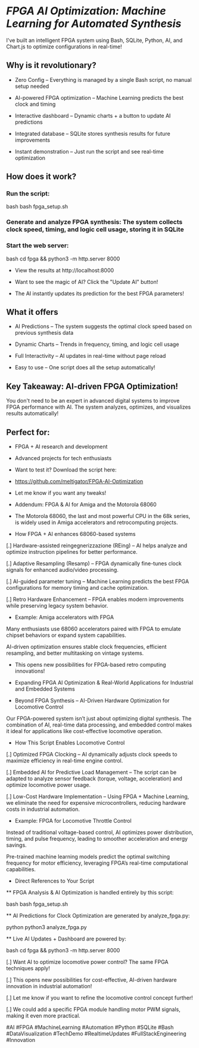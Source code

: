# ___FPGA AI Optimization: Machine Learning for Automated Synthesis___

I've built an intelligent FPGA system using Bash, SQLite, Python, AI, and Chart.js to optimize configurations in real-time!

## Why is it revolutionary?

* Zero Config – Everything is managed by a single Bash script, no manual setup needed 

* AI-powered FPGA optimization – Machine Learning predicts the best clock and timing 

* Interactive dashboard – Dynamic charts + a button to update AI predictions 

* Integrated database – SQLite stores synthesis results for future improvements 

* Instant demonstration – Just run the script and see real-time optimization



## How does it work?

### Run the script:

bash
bash fpga_setup.sh

### Generate and analyze FPGA synthesis: The system collects clock speed, timing, and logic cell usage, storing it in SQLite 

### Start the web server:

bash
cd fpga && python3 -m http.server 8000
* View the results at http://localhost:8000 

* Want to see the magic of AI? Click the "Update AI" button! 
* The AI instantly updates its prediction for the best FPGA parameters!


## What it offers

* AI Predictions – The system suggests the optimal clock speed based on previous synthesis data 

* Dynamic Charts – Trends in frequency, timing, and logic cell usage 

* Full Interactivity – AI updates in real-time without page reload 

* Easy to use – One script does all the setup automatically!



## Key Takeaway: AI-driven FPGA Optimization!


You don't need to be an expert in advanced digital systems to improve FPGA performance with AI. The system analyzes, optimizes, and visualizes results automatically!


## Perfect for: 


* FPGA + AI research and development

* Advanced projects for tech enthusiasts

* Want to test it? Download the script here: 
* https://github.com/meltigator/FPGA-AI-Optimization

* Let me know if you want any tweaks! 

* Addendum: FPGA & AI for Amiga and the Motorola 68060

* The Motorola 68060, the last and most powerful CPU in the 68k series, is widely used in Amiga accelerators and retrocomputing projects.

* How FPGA + AI enhances 68060-based systems

[.] Hardware-assisted reingegnerizzazione (REing) – AI helps analyze and optimize instruction pipelines for better performance. 

[.] Adaptive Resampling (Resamp) – FPGA dynamically fine-tunes clock signals for enhanced audio/video processing. 

[.] AI-guided parameter tuning – Machine Learning predicts the best FPGA configurations for memory timing and cache optimization. 

[.] Retro Hardware Enhancement – FPGA enables modern improvements while preserving legacy system behavior.



* Example: Amiga accelerators with FPGA



Many enthusiasts use 68060 accelerators paired with FPGA to emulate chipset behaviors or expand system capabilities.


AI-driven optimization ensures stable clock frequencies, efficient resampling, and better multitasking on vintage systems.


* This opens new possibilities for FPGA-based retro computing innovations! 


* Expanding FPGA AI Optimization & Real-World Applications for Industrial and Embedded Systems

* Beyond FPGA Synthesis – AI-Driven Hardware Optimization for Locomotive Control

Our FPGA-powered system isn’t just about optimizing digital synthesis. The combination of AI, real-time data processing, and embedded control makes it ideal for applications like cost-effective locomotive operation.

* How This Script Enables Locomotive Control

[.] Optimized FPGA Clocking – AI dynamically adjusts clock speeds to maximize efficiency in real-time engine control. 

[.] Embedded AI for Predictive Load Management – The script can be adapted to analyze sensor feedback (torque, voltage, acceleration) and optimize locomotive power usage. 

[.] Low-Cost Hardware Implementation – Using FPGA + Machine Learning, we eliminate the need for expensive microcontrollers, reducing hardware costs in industrial automation.


* Example: FPGA for Locomotive Throttle Control

Instead of traditional voltage-based control, AI optimizes power distribution, timing, and pulse frequency, leading to smoother acceleration and energy savings.

Pre-trained machine learning models predict the optimal switching frequency for motor efficiency, leveraging FPGA’s real-time computational capabilities.

* Direct References to Your Script

** FPGA Analysis & AI Optimization is handled entirely by this script:

bash
bash fpga_setup.sh

** AI Predictions for Clock Optimization are generated by analyze_fpga.py:

python
python3 analyze_fpga.py

** Live AI Updates + Dashboard are powered by:

bash
cd fpga && python3 -m http.server 8000

[.] Want AI to optimize locomotive power control? The same FPGA techniques apply!

[.] This opens new possibilities for cost-effective, AI-driven hardware innovation in industrial automation! 

[.] Let me know if you want to refine the locomotive control concept further! 

[.] We could add a specific FPGA module handling motor PWM signals, making it even more practical.



#AI #FPGA #MachineLearning #Automation #Python #SQLite #Bash #DataVisualization #TechDemo #RealtimeUpdates #FullStackEngineering #Innovation 
